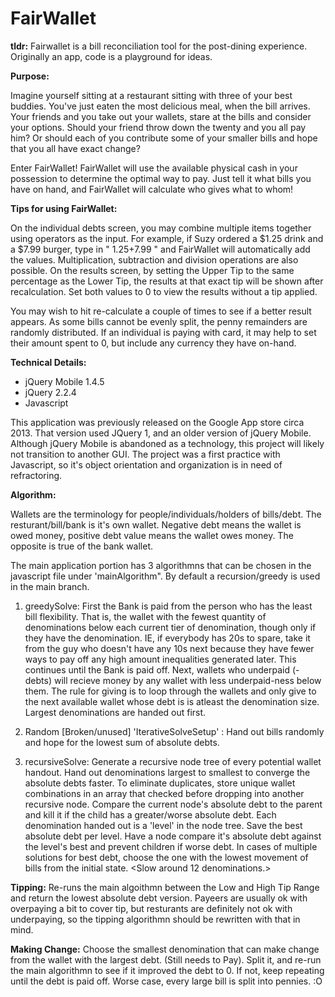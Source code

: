 # FairWallet
**tldr:** Fairwallet is a bill reconciliation tool for the post-dining experience. Originally an app, code is a playground for ideas.

**Purpose:**

Imagine yourself sitting at a restaurant sitting with three of your best buddies. You've just eaten the most delicious meal, when the bill arrives. Your friends and you take out your wallets, stare at the bills and consider your options. Should your friend throw down the twenty and you all pay him? Or should each of you contribute some of your smaller bills and hope that you all have exact change? 

Enter FairWallet! FairWallet will use the available physical cash in your possession to determine the optimal way to pay. Just tell it what bills you have on hand, and FairWallet will calculate who gives what to whom!


**Tips for using FairWallet:**

On the individual debts screen, you may combine multiple items together using operators as the input. For example, if Suzy ordered a $1.25 drink and a $7.99 burger, type in " 1.25+7.99 " and FairWallet will automatically add the values. Multiplication, subtraction and division operations are also possible.
On the results screen, by setting the Upper Tip to the same percentage as the Lower Tip, the results at that exact tip will be shown after recalculation. Set both values to 0 to view the results without a tip applied.

You may wish to hit re-calculate a couple of times to see if a better result appears. As some bills cannot be evenly split, the penny remainders are randomly distributed.
If an individual is paying with card, it may help to set their amount spent to 0, but include any currency they have on-hand.

**Technical Details:**
* jQuery Mobile 1.4.5
* jQuery 2.2.4
* Javascript

This application was previously released on the Google App store circa 2013. That version used JQuery 1, and an older version of 
jQuery Mobile. Although jQuery Mobile is abandoned as a technology, this project will likely not transition to another GUI. The project was a first practice with Javascript, so it's object orientation and organization is in need of refractoring.

**Algorithm:**

Wallets are the terminology for people/individuals/holders of bills/debt.
The resturant/bill/bank is it's own wallet.
Negative debt means the wallet is owed money, positive debt value means the wallet owes money. The opposite is true of the bank wallet.

The main application portion has 3 algorithmns that can be chosen in the javascript file under 'mainAlgorithm". By default a recursion/greedy is used in the main branch.
1) greedySolve: First the Bank is paid from the person who has the least bill flexibility. That is, the wallet with the fewest quantity of denominations below each current tier of denomination, though only if they have the denomination.
IE, if everybody has 20s to spare, take it from the guy who doesn't have any 10s next because they have fewer ways to pay off any high amount inequalities generated later. This continues until the Bank is paid off. Next, wallets who underpaid (-debts) will recieve money by any wallet with less underpaid-ness below them. The rule for giving is to loop through the wallets and only give to the next available wallet whose debt is is atleast the denomination size. Largest denominations are handed out first. <Fast but sometimes misses oppertunities>

2) Random [Broken/unused] 'IterativeSolveSetup' : Hand out bills randomly and hope for the lowest sum of absolute debts.

3) recursiveSolve: Generate a recursive node tree of every potential wallet handout. Hand out denominations largest to smallest to converge the absolute debts faster. To eliminate duplicates, store unique wallet combinations in an array that checked before dropping into another recursive node. Compare the current node's absolute debt to the parent and kill it if the child has a greater/worse absolute debt. Each denomination handed out is a 'level' in the node tree. Save the best absolute debt per level. Have a node compare it's absolute debt against the level's best and prevent children if worse debt.  In cases of multiple solutions for best debt, choose the one with the lowest movement of bills from the initial state. <Slow around 12 denominations.>

**Tipping:**
Re-runs the main algoithmn between the Low and High Tip Range and return the lowest absolute debt version.
Payeers are usually ok with overpaying a bit to cover tip, but resturants are definitely not ok with underpaying, so the tipping algorithmn should be rewritten with that in mind.

**Making Change:**
Choose the smallest denomination that can make change from the wallet with the largest debt. (Still needs to Pay). Split it, and re-run the main algorithmn to see if it improved the debt to 0. If not, keep repeating until the debt is paid off. Worse case, every large bill is split into pennies. :O

